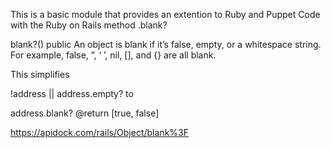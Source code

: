 This is a basic module that provides an extention to Ruby and Puppet Code with the Ruby on Rails method .blank?

blank?() public
An object is blank if it’s false, empty, or a whitespace string. For example, false, ”, ‘ ’, nil, [], and {} are all blank.

This simplifies

!address || address.empty?
to

address.blank?
@return [true, false]

https://apidock.com/rails/Object/blank%3F
